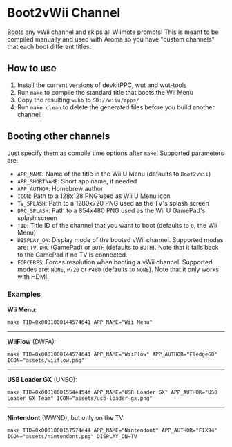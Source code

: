 # Boot2vWii Channel

Boots any vWii channel and skips all Wiimote prompts! This is meant to be compiled manually and used with Aroma so you
have "custom channels" that each boot different titles.

## How to use

1. Install the current versions of devkitPPC, wut and wut-tools
2. Run `make` to compile the standard title that boots the Wii Menu
3. Copy the resulting `wuhb` to `SD://wiiu/apps/`
4. Run `make clean` to delete the generated files before you build another channel!

## Booting other channels

Just specify them as compile time options after `make`! Supported parameters are:

- `APP_NAME`: Name of the title in the Wii U Menu (defaults to `Boot2vWii`)
- `APP_SHORTNAME`: Short app name, if needed
- `APP_AUTHOR`: Homebrew author
- `ICON`: Path to a 128x128 PNG used as Wii U Menu icon
- `TV_SPLASH`: Path to a 1280x720 PNG used as the TV's splash screen
- `DRC_SPLASH`: Path to a 854x480 PNG used as the Wii U GamePad's splash screen
- `TID`: Title ID of the channel that you want to boot (defaults to `0`, the Wii Menu)
- `DISPLAY_ON`: Display mode of the booted vWii channel. Supported modes are: `TV`, `DRC` (GamePad) or `BOTH` (defaults
  to `BOTH`). Note that it falls back to the GamePad if no TV is connected.
- `FORCERES`: Forces resolution when booting a vWii channel. Supported modes are: `NONE`, `P720` or `P480` (defaults
  to `NONE`). Note that it only works with HDMI.

### Examples

**Wii Menu**:

    make TID=0x0001000144574641 APP_NAME="Wii Menu"

---

**WiiFlow** (DWFA):

    make TID=0x0001000144574641 APP_NAME="WiiFlow" APP_AUTHOR="Fledge68" ICON="assets/wiiflow.png"

---

**USB Loader GX** (UNEO):

    make TID=0x00010001554e454f APP_NAME="USB Loader GX" APP_AUTHOR="USB Loader GX Team" ICON="assets/usb-loader-gx.png"

---

**Nintendont** (WWND), but only on the TV:

    make TID=0x0001000157574e44 APP_NAME="Nintendont" APP_AUTHOR="FIX94" ICON="assets/nintendont.png" DISPLAY_ON=TV
